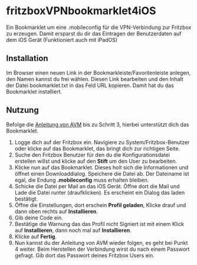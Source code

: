 # fritzboxVPNbookmarklet4iOS
Ein Bookmarklet um eine .mobileconfig für die VPN-Verbindung zur Fritzbox zu erzeugen. Damit ersparst du dir das Eintragen der Benutzerdaten auf dem iOS Gerät (Funktioniert auch mit iPadOS)

## Installation

Im Browser einen neuen Link in der Bookmarkleiste/Favoritenleiste anlegen, den Namen kannst du frei wählen. Diesen Link bearbeiten und den Inhalt der Datei bookmarklet.txt in das Feld URL kopieren. Damit hat du das Bookmarklet installiert.

## Nutzung

Befolge die [Anleitung von AVM](https://avm.de/service/vpn/tipps-tricks/vpn-verbindung-zur-fritzbox-unter-apple-ios-zb-iphone-einrichten/) bis zu Schritt 3, hierbei unterstützt dich das Bookmarklet.
1. Logge dich auf der Fritzbox ein. Navigiere zu System/Fritzbox-Benutzer oder klicke auf das Bookmarklet, das bringt dich zur richtigen Seite.
2. Suche den Fritzbox Benutzer für den du die Konfigurationsdatei erstellen willst und klicke auf den __Stift__ um den User zu bearbeiten.
3. Klicke nun auf das Bookmarklet. Dieses holt sich die Informationen und öffnet einen Downloaddialog. Speichere die Datei ab. Der Dateiname ist egal, die Endung __.mobileconfig__ muss erhalten bleiben.
4. Schicke die Datei per Mail an das iOS Gerät. Öffne dort die Mail und Lade die Datei runter (draufklicken). Es erscheint ein Dialog das laden bestätigt.
5. Öffne die Einstellungen, dort erschein __Profil geladen__, Klicke drauf und dann oben rechts auf __Installieren__.
6. Gib deine Code ein.
7. Bestätige die Warnung das das Profil nicht Signiert ist mit einem Klick auf __Installieren__, dann noch mal auf __Installieren__. 
8. Klicke auf __Fertig__.
9. Nun kannst du der Anleitung von AVM wieder folgen, es geht bei Punkt 4 weiter. Beim Herstellen der Verbindung wirst du nach einem Passwort gefragt. Gib dort das Passwort deines Fritzbox Users ein.

